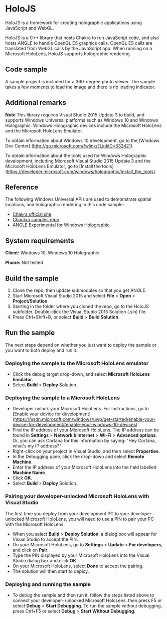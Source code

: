 # HoloJS

HoloJS is a framework for creating holographic applications using JavaScript and WebGL. 

HoloJS is a C++ library that hosts Chakra to run JavaScript code, and also hosts ANGLE to
handle OpenGL ES graphics calls. OpenGL ES calls are translated from WebGL calls by the
JavaScript app. When running on a Microsoft HoloLens, HoloJS supports holographic rendering.

## Code sample

A sample project is included for a 360-degree photo viewer. The sample takes a few moments to 
load the image and there is no loading indicator.

## Additional remarks

**Note** This library requires Visual Studio 2015 Update 3 to build, and supports Windows Universal 
platforms such as Windows 10 and Windows Holographic. Windows Holographic devices include the 
Microsoft HoloLens and the Microsoft HoloLens Emulator.
 
To obtain information about Windows 10 development, go to the [Windows Dev Center]
(http://go.microsoft.com/fwlink/?LinkID=532421).

To obtain information about the tools used for Windows Holographic development, including Microsoft 
Visual Studio 2015 Update 3 and the Microsoft HoloLens Emulator, go to [Install the tools]
(https://developer.microsoft.com/windows/holographic/install_the_tools).

## Reference

The following Windows Universal APIs are used to demonstrate spatial locations, and holographic 
rendering in this code sample:

* [Chakra official site](https://github.com/microsoft/ChakraCore)
* [Chackra samples repo](https://github.com/Microsoft/Chakra-Samples)
* [ANGLE Experimental for Windows Holographic](https://github.com/Microsoft/angle/tree/ms-holographic-experimental)

## System requirements

**Client:** Windows 10, Windows 10 Holographic

**Phone:** Not tested

## Build the sample

1. Clone the repo, then update submodules so that you get ANGLE.
2. Start Microsoft Visual Studio 2015 and select **File** \> **Open** \> **Project/Solution**.
3. Starting in the folder where you cloned the repo, go to the HoloJS subfolder. Double-click 
   the Visual Studio 2015 Solution (.sln) file.
4. Press Ctrl+Shift+B, or select **Build** \> **Build Solution**.

## Run the sample

The next steps depend on whether you just want to deploy the sample or you want to both deploy and 
run it.

### Deploying the sample to the Microsoft HoloLens emulator

- Click the debug target drop-down, and select **Microsoft HoloLens Emulator**.
- Select **Build** \> **Deploy** Solution.

### Deploying the sample to a Microsoft HoloLens

- Developer unlock your Microsoft HoloLens. For instructions, go to [Enable your device for development]
  (https://msdn.microsoft.com/windows/uwp/get-started/enable-your-device-for-development#enable-your-windows-10-devices).
- Find the IP address of your Microsoft HoloLens. The IP address can be found in **Settings** \> 
  **Network & Internet** \> **Wi-Fi** \> **Advanced options**. Or, you can ask Cortana for this 
  information by saying: "Hey Cortana, what's my IP address?"
- Right-click on your project in Visual Studio, and then select **Properties**.
- In the Debugging pane, click the drop-down and select **Remote Machine**.
- Enter the IP address of your Microsoft HoloLens into the field labelled **Machine Name**.
- Click **OK**.
- Select **Build** \> **Deploy** Solution.

### Pairing your developer-unlocked Microsoft HoloLens with Visual Studio

The first time you deploy from your development PC to your developer-unlocked Microsoft HoloLens, 
you will need to use a PIN to pair your PC with the Microsoft HoloLens.
- When you select **Build** \> **Deploy Solution**, a dialog box will appear for Visual Studio to 
  accept the PIN.
- On your Microsoft HoloLens, go to **Settings** \> **Update** \> **For developers**, and click on **Pair**.
- Type the PIN displayed by your Microsoft HoloLens into the Visual Studio dialog box and click **OK**.
- On your Microsoft HoloLens, select **Done** to accept the pairing.
- The solution will then start to deploy.

### Deploying and running the sample

- To debug the sample and then run it, follow the steps listed above to connect your developer-
  unlocked Microsoft HoloLens, then press F5 or select **Debug** \> **Start Debugging**. To run the
  sample without debugging, press Ctrl+F5 or select **Debug** \> **Start Without Debugging**. 
